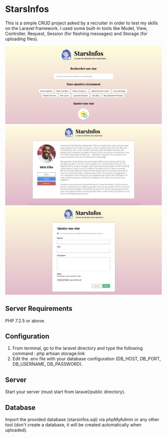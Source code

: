 # StarsInfos

This is a simple CRUD project asked by a recruiter in order to test my skills on the Laravel framework. I used some built-in tools like Model, View, Controller, Request, Session (for flashing messages) and Storage (for uploading files).

![Screenshot](/screenshot-1.png)
![Screenshot](/screenshot-2.png)
![Screenshot](/screenshot-3.png)

## Server Requirements

PHP 7.2.5 or above.

## Configuration

1. From terminal, go to the laravel directory and type the following command : php artisan storage:link
2. Edit the .env file with your database configuration (DB_HOST, DB_PORT, DB_USERNAME, DB_PASSWORD).

## Server

Start your server (must start from laravel/public directory).

## Database

Import the provided database (starsinfos.sql) via phpMyAdmin or any other tool (don't create a database, it will be created automatically when uploaded).
